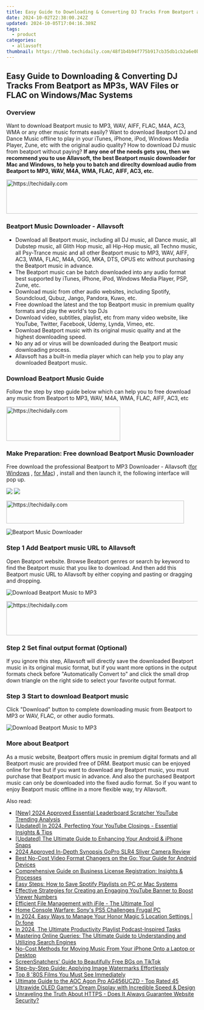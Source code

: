 ```yaml
---
title: Easy Guide to Downloading & Converting DJ Tracks From Beatport as MP3s, WAV Files or FLAC on Windows/Mac Systems
date: 2024-10-02T22:38:00.242Z
updated: 2024-10-05T17:04:16.389Z
tags:
  - product
categories:
  - allavsoft
thumbnail: https://thmb.techidaily.com/48f1b4b94f775b917cb35db1cb2a6e0b4e7bb5a94596326658045bbf739cd9ff.jpg
---
```


## Easy Guide to Downloading & Converting DJ Tracks From Beatport as MP3s, WAV Files or FLAC on Windows/Mac Systems

### Overview

Want to download Beatport music to MP3, WAV, AIFF, FLAC, M4A, AC3, WMA or any other music formats easily? Want to download Beatport DJ and Dance Music offline to play in your iTunes, iPhone, iPod, Windows Media Player, Zune, etc with the original audio quality? How to download DJ music from beatport without paying? **If any one of the needs gets you, then we recommend you to use Allavsoft, the best Beatport music downloader for Mac and Windows, to help you to batch and direclty download audio from Beatport to MP3, WAV, M4A, WMA, FLAC, AIFF, AC3, etc.**

<!-- affiliate ads begin -->
<a href="https://appsumo.8odi.net/c/5597632/2144297/7443" target="_top" id="2144297">
  <img src="//a.impactradius-go.com/display-ad/7443-2144297" border="0" alt="https://techidaily.com" width="600" height="90"/>
</a>
<img height="0" width="0" src="https://appsumo.8odi.net/i/5597632/2144297/7443" style="position:absolute;visibility:hidden;" border="0" />
<!-- affiliate ads end -->

### Beatport Music Downloader - Allavsoft

* Download all Beatport music, including all DJ music, all Dance music, all Dubstep music, all Glith Hop music, all Hip-Hop music, all Techno music, all Psy-Trance music and all other Beatport music to MP3, WAV, AIFF, AC3, WMA, FLAC, M4A, OGG, MKA, DTS, OPUS etc without purchasing the Beatport music in advance.
* The Beatport music can be batch downloaded into any audio format best supported by iTunes, iPhone, iPod, Windows Media Player, PSP, Zune, etc.
* Download music from other audio websites, including Spotify, Soundcloud, Qubuz, Jango, Pandora, Kuwo, etc.
* Free download the latest and the top Beatport music in premium quality formats and play the world's top DJs
* Download video, subtitles, playlist, etc from many video website, like YouTube, Twitter, Facebook, Udemy, Lynda, Vimeo, etc.
* Download Beatport music with its original music quality and at the highest downloading speed.
* No any ad or virus will be downloaded during the Beatport music downloading process.
* Allavsoft has a built-in media player which can help you to play any downloaded Beatport music.

### Download Beatport Music Guide

Follow the step by step guide below which can help you to free download any music from Beatport to MP3, WAV, M4A, WMA, FLAC, AIFF, AC3, etc

<!-- affiliate ads begin -->
<a href="https://aligracehair.sjv.io/c/5597632/2135414/19272" target="_top" id="2135414">
  <img src="//a.impactradius-go.com/display-ad/19272-2135414" border="0" alt="https://techidaily.com" width="300" height="90"/>
</a>
<img height="0" width="0" src="https://aligracehair.sjv.io/i/5597632/2135414/19272" style="position:absolute;visibility:hidden;" border="0" />
<!-- affiliate ads end -->

### Make Preparation: Free download Beatport Music Downloader

Free download the professional Beatport to MP3 Downloader - Allavsoft ([for Windows](https://tools.techidaily.com/allavsoft/products/) , [for Mac](https://tools.techidaily.com/allavsoft/products/)) , install and then launch it, the following interface will pop up.

[![](https://www.allavsoft.com/how-to/../images/how-to/free-download-win.jpg)](https://tools.techidaily.com/allavsoft/products/) [![](https://www.allavsoft.com/how-to/../images/how-to/free-download-mac.jpg)](https://tools.techidaily.com/allavsoft/products/)

<!-- affiliate ads begin -->
<a href="https://aligracehair.sjv.io/c/5597632/2135418/19272" target="_top" id="2135418">
  <img src="//a.impactradius-go.com/display-ad/19272-2135418" border="0" alt="https://techidaily.com" width="468" height="60"/>
</a>
<img height="0" width="0" src="https://aligracehair.sjv.io/i/5597632/2135418/19272" style="position:absolute;visibility:hidden;" border="0" />
<!-- affiliate ads end -->

![Beatport Music Downloader](https://www.allavsoft.com/how-to/../images/allavsoft/screen-shot-600.jpg)

### Step 1 Add Beatport music URL to Allavsoft

Open Beatport website. Browse Beatport genres or search by keyword to find the Beatport music that you like to download. And then add this Beatport music URL to Allavsoft by either copying and pasting or dragging and dropping.

![Download Beatport Music to MP3](https://www.allavsoft.com/how-to/../images/how-to/download-rtmp-video/download-rtmp-video.jpg)

<!-- affiliate ads begin -->
<a href="https://appsumo.8odi.net/c/5597632/2037358/7443" target="_top" id="2037358">
  <img src="//a.impactradius-go.com/display-ad/7443-2037358" border="0" alt="https://techidaily.com" width="728" height="90"/>
</a>
<img height="0" width="0" src="https://appsumo.8odi.net/i/5597632/2037358/7443" style="position:absolute;visibility:hidden;" border="0" />
<!-- affiliate ads end -->

### Step 2 Set final output format (Optional)

If you ignore this step, Allavsoft will directly save the downloaded Beatport music in its original music format, but if you want more options in the output formats check before "Automatically Convert to" and click the small drop down triangle on the right side to select your favorite output format.

### Step 3 Start to download Beatport music

Click "Download" button to complete downloading music from Beatport to MP3 or WAV, FLAC, or other audio formats.

![Download Beatport Music to MP3](https://www.allavsoft.com/how-to/../images/how-to/download-beatport-to-mp3.jpg)

### More about Beatport

As a music website, Beatport offers music in premium digital formats and all Beatport music are provided free of DRM. Beatport music can be enjoyed online for free but if you want to download any Beatport music, you must purchase that Beatport music in advance. And also the purchased Beatport music can only be downloaded into the fixed audio format. So if you want to enjoy Beatport music offline in a more flexible way, try Allavsoft.

<ins class="adsbygoogle"
     style="display:block"
     data-ad-format="autorelaxed"
     data-ad-client="ca-pub-7571918770474297"
     data-ad-slot="1223367746"></ins>

<ins class="adsbygoogle"
     style="display:block"
     data-ad-client="ca-pub-7571918770474297"
     data-ad-slot="8358498916"
     data-ad-format="auto"
     data-full-width-responsive="true"></ins>

<span class="atpl-alsoreadstyle">Also read:</span>
<div><ul>
<li><a href="https://youtube-webster.techidaily.com/024-approved-essential-leaderboard-scratcher-youtube-trending-analysis/"><u>[New] 2024 Approved Essential Leaderboard Scratcher YouTube Trending Analysis</u></a></li>
<li><a href="https://youtube-lab.techidaily.com/ed-in-2024-perfecting-your-youtube-closings-essential-insights-and-tips/"><u>[Updated] In 2024, Perfecting Your YouTube Closings - Essential Insights & Tips</u></a></li>
<li><a href="https://snapchat-videos.techidaily.com/updated-the-ultimate-guide-to-enhancing-your-android-and-iphone-snaps/"><u>[Updated] The Ultimate Guide to Enhancing Your Android & iPhone Snaps</u></a></li>
<li><a href="https://some-techniques.techidaily.com/2024-approved-in-depth-synopsis-gopro-slr4-sliver-camera-review/"><u>2024 Approved In-Depth Synopsis GoPro SLR4 Sliver Camera Review</u></a></li>
<li><a href="https://fox-making.techidaily.com/best-no-cost-video-format-changers-on-the-go-your-guide-for-android-devices/"><u>Best No-Cost Video Format Changers on the Go: Your Guide for Android Devices</u></a></li>
<li><a href="https://fox-making.techidaily.com/comprehensive-guide-on-business-license-registration-insights-and-processes/"><u>Comprehensive Guide on Business License Registration: Insights & Processes</u></a></li>
<li><a href="https://fox-making.techidaily.com/easy-steps-how-to-save-spotify-playlists-on-pc-or-mac-systems/"><u>Easy Steps: How to Save Spotify Playlists on PC or Mac Systems</u></a></li>
<li><a href="https://fox-making.techidaily.com/effective-strategies-for-creating-an-engaging-youtube-banner-to-boost-viewer-numbers/"><u>Effective Strategies for Creating an Engaging YouTube Banner to Boost Viewer Numbers</u></a></li>
<li><a href="https://fox-making.techidaily.com/efficient-file-management-with-ifile-the-ultimate-tool/"><u>Efficient File Management with iFile - The Ultimate Tool</u></a></li>
<li><a href="https://games-able.techidaily.com/home-console-warfare-sonys-ps5-challenges-frugal-pc/"><u>Home Console Warfare: Sony's PS5 Challenges Frugal PC</u></a></li>
<li><a href="https://android-location.techidaily.com/in-2024-easy-ways-to-manage-your-honor-magic-5-location-settings-drfone-by-drfone-virtual/"><u>In 2024, Easy Ways to Manage Your Honor Magic 5 Location Settings | Dr.fone</u></a></li>
<li><a href="https://some-approaches.techidaily.com/in-2024-the-ultimate-productivity-playlist-podcast-inspired-tasks/"><u>In 2024, The Ultimate Productivity Playlist Podcast-Inspired Tasks</u></a></li>
<li><a href="https://fox-making.techidaily.com/mastering-online-queries-the-ultimate-guide-to-understanding-and-utilizing-search-engines/"><u>Mastering Online Queries: The Ultimate Guide to Understanding and Utilizing Search Engines</u></a></li>
<li><a href="https://fox-making.techidaily.com/no-cost-methods-for-moving-music-from-your-iphone-onto-a-laptop-or-desktop/"><u>No-Cost Methods for Moving Music From Your iPhone Onto a Laptop or Desktop</u></a></li>
<li><a href="https://extra-lessons.techidaily.com/screensnatchers-guide-to-beautifully-free-bgs-on-tiktok/"><u>ScreenSnatchers' Guide to Beautifully Free BGs on TikTok</u></a></li>
<li><a href="https://fox-making.techidaily.com/step-by-step-guide-applying-image-watermarks-effortlessly/"><u>Step-by-Step Guide: Applying Image Watermarks Effortlessly</u></a></li>
<li><a href="https://techtrends.techidaily.com/top-8-80s-films-you-must-see-immediately/"><u>Top 8 '80S Films You Must See Immediately</u></a></li>
<li><a href="https://hardware-updates.techidaily.com/1723862833971-ultimate-guide-to-the-aoc-agon-pro-ag456uczd-top-rated-45-ultrawide-oled-gamers-dream-display-with-incredible-speed-and-design/"><u>Ultimate Guide to the AOC Agon Pro AG456UCZD - Top Rated 45 Ultrawide OLED Gamer's Dream Display with Incredible Speed & Design</u></a></li>
<li><a href="https://fox-making.techidaily.com/unraveling-the-truth-about-https-does-it-always-guarantee-website-security/"><u>Unraveling the Truth About HTTPS - Does It Always Guarantee Website Security?</u></a></li>
</ul></div>

